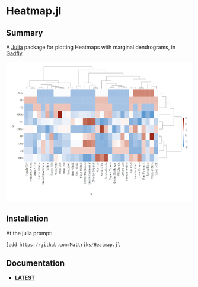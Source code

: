 # Heatmap.jl

## Summary
A [Julia](https://julialang.org/) package for plotting Heatmaps with marginal dendrograms, in [Gadfly](https://github.com/GiovineItalia/Gadfly.jl/).

![](images/heatmap01.png)

## Installation
At the julia prompt:
```julia
]add https://github.com/Mattriks/Heatmap.jl
```

## Documentation

- [**LATEST**][docs-latest-url]


[docs-latest-url]: https://Mattriks.github.io/Heatmap.jl/latest
[docs-stable-url]: https://Mattriks.github.io/Heatmap.jl/stable